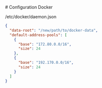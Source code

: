 # Configuration Docker

/etc/docker/daemon.json

```json
{
  "data-root": "/new/path/to/docker-data",
  "default-address-pools": [
    {
      "base": "172.80.0.0/16",
      "size": 24
    },
    {
      "base": "192.170.0.0/16",
      "size": 24
    }
  ]
}
```